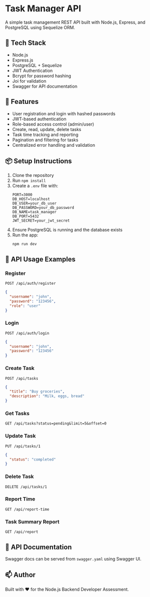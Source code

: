 # Task Manager API

A simple task management REST API built with Node.js, Express, and PostgreSQL using Sequelize ORM.

## 🔧 Tech Stack

- Node.js
- Express.js
- PostgreSQL + Sequelize
- JWT Authentication
- Bcrypt for password hashing
- Joi for validation
- Swagger for API documentation

## 🚀 Features

- User registration and login with hashed passwords
- JWT-based authentication
- Role-based access control (admin/user)
- Create, read, update, delete tasks
- Task time tracking and reporting
- Pagination and filtering for tasks
- Centralized error handling and validation

## 📦 Setup Instructions

1. Clone the repository
2. Run `npm install`
3. Create a `.env` file with:
   ```
   PORT=3000
   DB_HOST=localhost
   DB_USER=your_db_user
   DB_PASSWORD=your_db_password
   DB_NAME=task_manager
   DB_PORT=5432
   JWT_SECRET=your_jwt_secret
   ```
4. Ensure PostgreSQL is running and the database exists
5. Run the app:
   ```
   npm run dev
   ```

## 🧪 API Usage Examples

### Register

`POST /api/auth/register`

```json
{
  "username": "john",
  "password": "123456",
  "role": "user"
}
```

### Login

`POST /api/auth/login`

```json
{
  "username": "john",
  "password": "123456"
}
```

### Create Task

`POST /api/tasks`

```json
{
  "title": "Buy groceries",
  "description": "Milk, eggs, bread"
}
```

### Get Tasks

`GET /api/tasks?status=pending&limit=5&offset=0`

### Update Task

`PUT /api/tasks/1`

```json
{
  "status": "completed"
}
```

### Delete Task

`DELETE /api/tasks/1`

### Report Time

`GET /api/report-time`

### Task Summary Report

`GET /api/report`

## 📘 API Documentation

Swagger docs can be served from `swagger.yaml` using Swagger UI.

## 📫 Author

Built with ❤️ for the Node.js Backend Developer Assessment.
